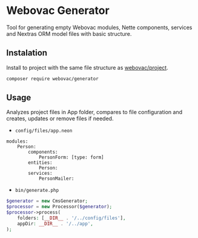 # Webovac Generator

Tool for generating empty Webovac modules, Nette components, services and Nextras ORM model files with basic structure.

## Instalation

Install to project with the same file structure as [webovac/project](https://www.github.com/webovac/project).

```bash
composer require webovac/generator
```

## Usage

Analyzes project files in App folder, compares to file configuration and creates, updates or remove files if needed.

- `config/files/app.neon`

```neon
modules:
    Person:
        components:
            PersonForm: [type: form]
        entities:
            Person:
        services:
            PersonMailer:
```

- `bin/generate.php`

```php
$generator = new CmsGenerator;
$processor = new Processor($generator);
$processor->process(
	folders: [__DIR__ . '/../config/files'],
	appDir: __DIR__ . '/../app',
);
```
